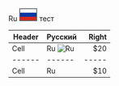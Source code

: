 Ru ![Ru](https://github.com/jagry/cFramework/blob/master/images/ru.png)
тест

| Header | Русский | Right  |
| ------ | ------ | -----: |
|  Cell  |  Ru ![Ru](https://upload.wikimedia.org/wikipedia/commons/thumb/f/f3/Flag_of_Russia.svg/320px-Flag_of_Russia.svg.png "Русский")  |   $20  |
| ------ | ------ | ----- |
|  Cell  |  Ru  |   $10  |